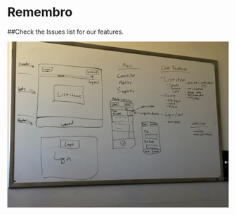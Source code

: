 # Remembro

##Check the Issues list for our features.

![](https://github.com/bpkennedy/Remembro/blob/master/remembro.jpeg?raw=true)

